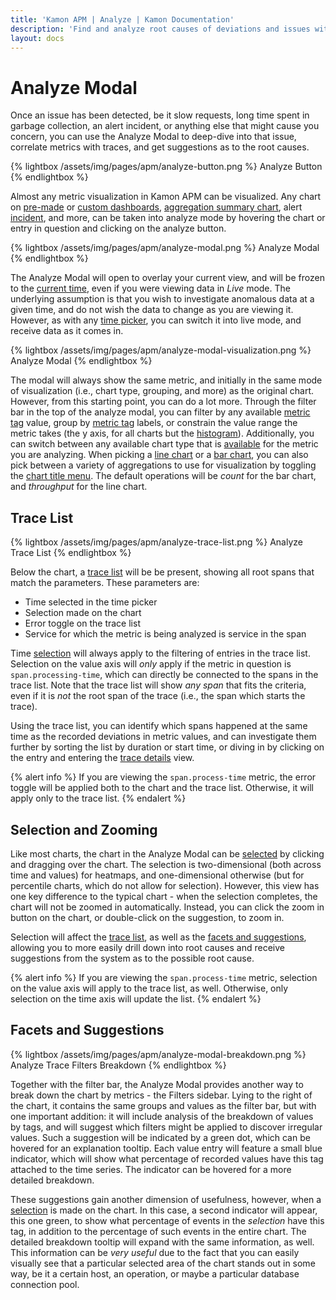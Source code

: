 ```yaml
---
title: 'Kamon APM | Analyze | Kamon Documentation'
description: 'Find and analyze root causes of deviations and issues with Kamon APM Analyze'
layout: docs
---
```


Analyze Modal
=============

<div data-video-src="/assets/video/analyze.mp4" data-caption="Analyze" />

Once an issue has been detected, be it slow requests, long time spent in garbage collection, an alert incident, or anything else that might cause you concern,
you can use the Analyze Modal to deep-dive into that issue, correlate metrics with traces, and get suggestions as to the root causes.

{% lightbox /assets/img/pages/apm/analyze-button.png %}
Analyze Button
{% endlightbox %}

Almost any metric visualization in Kamon APM can be visualized. Any chart on [pre-made][integrations] or [custom dashboards][dashboards], [aggregation summary chart],
alert [incident], and more, can be taken into analyze mode by hovering the chart or entry in question and clicking on the analyze button.

{% lightbox /assets/img/pages/apm/analyze-modal.png %}
Analyze Modal
{% endlightbox %}

The Analyze Modal will open to overlay your current view, and will be frozen to the [current time][time picker], even if you were viewing data in _Live_ mode. The underlying
assumption is that you wish to investigate anomalous data at a given time, and do not wish the data to change as you are viewing it. However, as with any [time picker], you
can switch it into live mode, and receive data as it comes in.

{% lightbox /assets/img/pages/apm/analyze-modal-visualization.png %}
Analyze Modal
{% endlightbox %}

The modal will always show the same metric, and initially in the same mode of visualization (i.e., chart type, grouping, and more) as the original chart. However, from this
starting point, you can do a lot more. Through the filter bar in the top of the analyze modal, you can filter by any available [metric tag] value, group by [metric tag] labels,
or constrain the value range the metric takes (the y axis, for all charts but the [histogram]). Additionally, you can switch between any available chart type that is [available][chart types] for the metric you are analyzing. When picking a [line chart] or a [bar chart], you can also pick between a variety of aggregations to use for visualization by
toggling the [chart title menu]. The default operations will be _count_ for the bar chart, and _throughput_ for the line chart.

Trace List
----------

{% lightbox /assets/img/pages/apm/analyze-trace-list.png %}
Analyze Trace List
{% endlightbox %}

Below the chart, a [trace list] will be be present, showing all root spans that match the parameters. These parameters are:

* Time selected in the time picker
* Selection made on the chart
* Error toggle on the trace list
* Service for which the metric is being analyzed is service in the span

Time [selection](#selection) will always apply to the filtering of entries in the trace list. Selection on the value axis will _only_ apply if the metric in question is
`span.processing-time`, which can directly be connected to the spans in the trace list. Note that the trace list will show _any span_ that fits the criteria, even if it is _not_ the root span of the trace (i.e., the span which starts the trace).

Using the trace list, you can identify which spans happened at the same time as the recorded deviations in metric values, and can investigate them further by sorting the list by
duration or start time, or diving in by clicking on the entry and entering the [trace details] view.

{% alert info %}
If you are viewing the `span.process-time` metric, the error toggle will be applied both to the chart and the trace list. Otherwise, it will apply only to the trace list.
{% endalert %}

Selection and Zooming
----------------------

Like most charts, the chart in the Analyze Modal can be [selected][selection] by clicking and dragging over the chart. The selection is two-dimensional (both across time and values)
for heatmaps, and one-dimensional otherwise (but for percentile charts, which do not allow for selection). However, this view has one key difference to the typical chart - when the
selection completes, the chart will not be zoomed in automatically. Instead, you can click the zoom in button on the chart, or double-click on the suggestion, to zoom in.

Selection will affect the [trace list](#trace-list), as well as the [facets and suggestions](#facets-and-suggestions), allowing you to more easily drill down into root causes and
receive suggestions from the system as to the possible root cause.

{% alert info %}
If you are viewing the `span.process-time` metric, selection on the value axis will apply to the trace list, as well. Otherwise, only selection on the time axis will update the list.
{% endalert %}

Facets and Suggestions
-----------------------

{% lightbox /assets/img/pages/apm/analyze-modal-breakdown.png %}
Analyze Trace Filters Breakdown
{% endlightbox %}

Together with the filter bar, the Analyze Modal provides another way to break down the chart by metrics - the Filters sidebar. Lying to the right of the chart, it contains the
same groups and values as the filter bar, but with one important addition: it will include analysis of the breakdown of values by tags, and will suggest which filters might be
applied to discover irregular values. Such a suggestion will be indicated by a green dot, which can be hovered for an explanation tooltip. Each value entry will feature a small
blue indicator, which will show what percentage of recorded values have this tag attached to the time series. The indicator can be hovered for a more detailed breakdown.

These suggestions gain another dimension of usefulness, however, when a [selection](#selection-and-zooming) is made on the chart. In this case, a second indicator will appear, this
one green, to show what percentage of events in the _selection_ have this tag, in addition to the percentage of such events in the entire chart. The detailed breakdown tooltip will
expand with the same information, as well. This information can be _very useful_ due to the fact that you can easily visually see that a particular selected area of the chart stands
out in some way, be it a certain host, an operation, or maybe a particular database connection pool.


[integrations]: ../../services/integrations/
[dashboards]: ../../dashboards/introduction/
[aggregation summary chart]: ../../general/aggregation-summary-chart/
[incident]: ../../alerts/incidents/
[time picker]: ../../general/time-picker/
[analyze time picker]: ../../general/time-picker/#analyze-time-picker
[metric tag]: ../../../core/metrics/
[histogram]: ../../general/charts/#histogram-charts
[line chart]: ../../general/charts/#line-charts
[bar chart]: ../../general/charts/#bar-charts
[chart types]: ../../general/charts/#chart-types
[chart title menu]: ../../general/charts/#chart-operations
[trace list]: ../../traces/trace-list/
[trace details]: ../../traces/trace-details/
[selection]: ../../general/charts/#hover-selection-and-zoom
